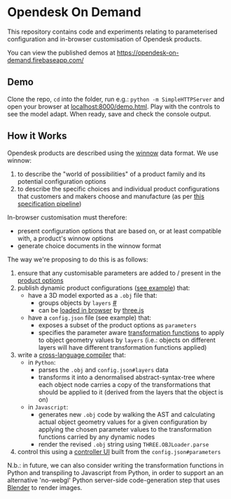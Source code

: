 
# Opendesk On Demand

This repository contains code and experiments relating to parameterised
configuration and in-browser customisation of Opendesk products.

You can view the published demos at https://opendesk-on-demand.firebaseapp.com/

## Demo

Clone the repo, `cd` into the folder, run e.g.: `python -m SimpleHTTPServer` and open your browser at [localhost:8000/demo.html](http://localhost:8000/demo.html). Play with the controls to see the model adapt. When ready, save and check the console output.

## How it Works

Opendesk products are described using the [winnow][] data format. We use winnow:

1. to describe the "world of possibilities" of a product family and its potential configuration options
2. to describe the specific choices and individual product configurations that customers and makers choose and manufacture (as per [this specification pipeline][])

In-browser customisation must therefore:

* present configuration options that are based on, or at least compatible with, a product's winnow options
* generate choice documents in the winnow format

The way we're proposing to do this is as follows:

1. ensure that any customisable parameters are added to / present in the [product options][]
2. publish dynamic product configurations ([see example][]) that:
   - have a 3D model exported as a `.obj` file that:
     - groups objects by `layers` [#][]
     - can be [loaded in browser][] by [three.js][]
   - have a `config.json` file (see example) that:
     - exposes a subset of the product options as `parameters`
     - specifies the parameter aware [transformation functions][] to apply to object geometry values by `layers` (i.e.: objects on different layers will have different transformation functions applied)
3. write a [cross-language compiler][] that:
   - in `Python`:
     - parses the `.obj` and `config.json#layers` data
     - transforms it into a denormalised abstract-syntax-tree where each object node carries a copy of the transformations that should be applied to it (derived from the layers that the object is on)
   - in `Javascript`:
     - generates new `.obj` code by walking the AST and calculating actual object geometry values for a given configuration by applying the chosen parameter values to the transformation functions carried by any dynamic nodes
     - render the revised `.obj` string using `THREE.OBJLoader.parse`
4. control this using a [controller UI][] built from the `config.json#parameters`

N.b.: in future, we can also consider writing the transformation functions in Python and transpiling to Javascript from Python, in order to support an an alternative 'no-webgl' Python server-side code-generation step that uses [Blender][] to render images.

[winnow]: http://opendesk.github.io/winnow/
[this specification pipeline]: https://github.com/opendesk/winnow/raw/master/docs/product_pipeline_operator.pdf
[product options]: https://github.com/opendesk/winnow/blob/master/docs/product.md
[loaded in browser]: http://threejs.org/examples/webgl_loader_obj.html
[three.js]: http://threejs.org/
[#]: http://docs.mcneel.com/rhino/5/help/en-us/fileio/wavefront_obj_import_export.htm
[see example]: examples/box_height
[transformation functions]: src/lib.coffee
[blender]: https://www.blender.org/manual/
[controller UI]: src/client.coffee
[cross-language compiler]: https://github.com/thejameskyle/the-super-tiny-compiler/blob/master/super-tiny-compiler.js
